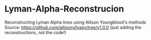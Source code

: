 # Lyman-Alpha-Reconstrucion
Reconstructing Lyman Alpha lines using Allison Youngblood's methods
Source: https://github.com/allisony/lyapy/tree/v1.0.0
(just adding the reconstructions, not the code!)
